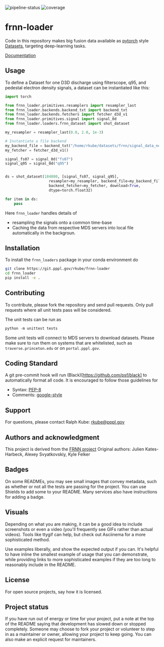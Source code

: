 ![pipeline-status](https://gitlab.com/gitlab-org/gitlab/badges/main/pipeline.svg)
![coverage](https://gitlab.com/gitlab-org/gitlab/badges/main/coverage.svg?job=coverage)

# frnn-loader

Code in this repository makes big fusion data available as [pytorch](https://pytorch.org/) style
[Datasets](https://pytorch.org/tutorials/beginner/basics/data_tutorial.html), targeting deep-learning
tasks.

[Documentation](https://rkube.git.pppl.gov/frnn-loader/index.html)

## Usage

To define a Dataset for one D3D discharge using filterscope, q95, and pedestal electron density signals, a dataset can be instantiated like this:

```python
import torch

from frnn_loader.primitives.resamplers import resampler_last
from frnn_loader.backends.backend_txt import backend_txt
from frnn_loader.backends.fetchers import fetcher_d3d_v1
from frnn_loader.primitives.signal import signal_0d
from frnn_loader.loaders.frnn_dataset import shot_dataset

my_resampler = resampler_last(0.0, 2.0, 1e-3)

# Instantiate a file backend
my_backend_file = backend_txt("/home/rkube/datasets/frnn/signal_data_new_2021/")
my_fetcher = fetcher_d3d_v1()

signal_fs07 = signal_0d("fs07")
signal_q95 = signal_0d("q95")


ds = shot_dataset(184800, [signal_fs07, signal_q95], 
                    resampler=my_resampler, backend_file=my_backend_file, 
                    backend_fetcher=my_fetcher, download=True,
                    dtype=torch.float32)

for item in ds:
    pass
```

Here `frnn_loader` handles details of 
* resampling the signals onto a common time-base
* Caching the data from respective MDS servers into local file automatically in the backgroun.

## Installation
To install the `frnn_loaders` package in your conda environment do

```bash
git clone https://git.pppl.gov/rkube/frnn-loader
cd frnn_loader
pip install -e .
```


## Contributing
To contribute, please fork the repository and send pull requests. Only pull requests where all unit
tests pass will be considered.

The unit tests can be run as
```python
python -m unittest tests
```

Some unit tests will connect to MDS servers to download datasets. Please make sure to run them
on systems that are whitelisted, such as `traverse.princeton.edu` or on `portal.pppl.gov`.

## Coding Standard

A git pre-commit hook will run (Black)[https://github.com/psf/black] to automatically format all code.
It is encouraged to follow those guidelines for
* Syntax: [PEP-8](https://peps.python.org/pep-0008/)
* Comments: [google-style](https://sphinxcontrib-napoleon.readthedocs.io/en/latest/example_google.html)


## Support
For questions, please contact Ralph Kube: rkube@pppl.gov


## Authors and acknowledgment
This project is derived from the [FRNN project](https://github.com/PPPLDeepLearning/plasma-python)
Original authors: Julien Kates-Harbeck, Alexey Svyatkovskiy, Kyle Felker



## Badges
On some READMEs, you may see small images that convey metadata, such as whether or not all the tests are passing for the project. You can use Shields to add some to your README. Many services also have instructions for adding a badge.

## Visuals
Depending on what you are making, it can be a good idea to include screenshots or even a video (you'll frequently see GIFs rather than actual videos). Tools like ttygif can help, but check out Asciinema for a more sophisticated method.



Use examples liberally, and show the expected output if you can. It's helpful to have inline the smallest example of usage that you can demonstrate, while providing links to more sophisticated examples if they are too long to reasonably include in the README.







## License
For open source projects, say how it is licensed.

## Project status
If you have run out of energy or time for your project, put a note at the top of the README saying that development has slowed down or stopped completely. Someone may choose to fork your project or volunteer to step in as a maintainer or owner, allowing your project to keep going. You can also make an explicit request for maintainers.




